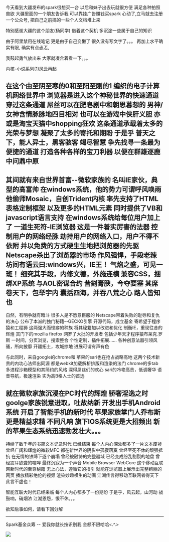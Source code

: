 今天看到大疆发布的spark很想买一台
以后和妹子出去玩就很方便
满足各种拍照兽欲
大疆里面的一个朋友告诉我
可以靠挂广告赚钱买spark
心动了,立马就去注册一个公众号,
把自己之前搞的一些个人文档堆上来

特别感谢大疆的这个朋友(杨同学)
借着这个契机
多沉淀一些属于自己的知识

由于阿里禁用在线笔记
更是由于自己变懒了
很久没有写文字了。。。
再加上水平确实有限,
确实有点忐忑,

我鼓起勇气放出来
大家就凑合着看一下。。。

内核-小说系列(1)风云再起



在这个由至阴至寒的0和至阳至刚的1
编织的电子计算机网络世界中
浏览器是进入这个神秘世界的快速通道
穿过这条通道
屌丝可以在肥皂剧中和朝思暮想的
男神/女神含情脉脉地四目相对
也可以在游戏中侠肝义胆
亦或是淘宝天猫中shopping狂欢
这条通道承载着太多的光荣与梦想
凝聚了太多的寄托和期盼
于是乎
普天之下，能人异士，黑客骇客
竭尽智慧
争先找寻一条最为便捷的通道
打造各种各样的宝刀利器
以便在群雄逐鹿中问鼎中原
---------------------------------------------


其间就有来自世界首富--微软家族的
名叫IE家伙，典型的高富帅
在windows系统，他的势力可谓呼风唤雨
他偷师Mosaic，自创Trident内核
率先支持了HTML表格定制框架
以及更多的HTML元素
同时提供了VB和javascript语言支持
在windows系统给每位用户加上了
一道生死符-IE浏览器
这是一件着实厉害的法器
控制用户的网络经脉
劫持用户的网络入口，用户不得不依附
并以免费的方式硬生生地把浏览器的先驱
Netscape杀出了浏览器的市场
作风强悍，手段老辣
坊间有语云曰:windows兴，IE王！
气焰之盛，可见一斑！
细究其手段，内修文德，外施连横
兼容CSS，捆绑XP系统
与AOL密谋合约
昔割膏腴，今夺要塞
其席卷天下，包举宇内
囊括四海，并吞八荒之心
路人皆知也
---------------------------------------------


自然，有明争就有暗斗
很多人是不愿意臣服的
Netscape带着失败的耻辱和复仇的决心
公布了本派的独门秘籍--GECKO引擎
开源代码，成立基金
寄希望于程序猿和工程狮
这两强大而怪癖的种族
将其秘籍加以改进和优化
制衡IE，重现往昔的辉煌
其门下的mozilla firefox
网罗了大批的开发者
包括少年天才程序猿布莱克.罗斯
一时间，分页浏览，搜索整合
个性定制，插件拓展......
各种创意法器引领风骚，所向披靡
开疆拓土，攻城掠地
进展可谓有声有色

与此同时，来自google的chrome和
苹果的sari也在抢占战略高地
这两个技术新贵的内功心法师出同源
都是webkit加载解析排版和渲染的法门
chrome的多tab
多进程沙箱模型和其简约的风格
深得屌丝们的欢心
sari的冷艳高贵，低调奢华
语音导航，极速渲染
实为高B格人士的首选

就在微软家族沉浸在PC时代的辉煌
骄奢淫逸之时
goolge家族锐意进取，吐故纳新
开发出手机Android系统
开启了智能手机的新时代
苹果家族掌门人乔布斯更是精益求精
不同凡响
旗下IOS系统更是大招频出
新的苹果生态系统迅速勃发壮大。。。
---------------------------------------------


持续了数千年的书简文本记录时代
已经结束
每个人内心深处都多了一片文本废墟
曾经广阔和辉煌的微软MFC
都在新世界的阴影中孤寂落寞
曾经至死不休的顽强抵抗
在无情的铁蹄下逐个崩塌
曾经被融铸的完整疆域
已经变成纷乱割裂的地盘
曾经震耳欲聋的喧哗
最终沉寂为一个声音
Mobile Browser WebCore
这个移动互联网新时代的至尊秘籍
无上心法，遵循它的指引
就能在浏览器上展示出完整绚丽的网页
播放精彩绝伦的视频
渲染妙趣横生的动画
江湖传言得移动互联网者得天下
此言不虚也！

智能互联大时代已经来临
每个人内心都多了一份期盼
于是乎，风云起，山河动
战鼓响，硝烟浓
江湖恩怨，恨不休。。。

欲知后事如何，请看下回分解

---------------------------------------------
Spark基金众筹  -- 爱我你就长按识别我
金额不限哈哈<.^.>

<a href="http://click.dji.com/APZ7xbqGqop88BpdmSQN?pm=ad_image" target=_blank><img src="https://u.djicdn.com/uploads/ad_image_file/file/498/468x60_copy.jpg"></a>

